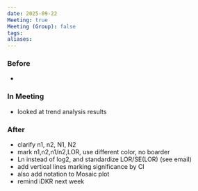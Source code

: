 ```yaml
---
date: 2025-09-22
Meeting: true
Meeting (Group): false
tags: 
aliases:
---
```


### Before
- 

### In Meeting
- looked at trend analysis results

### After
- clarify n1, n2, N1, N2
- mark n1,n2,n1/n2,LOR, use different color, no boarder
- Ln instead of log2, and standardize LOR/SE(LOR) (see email)
- add vertical lines marking significance by CI
- also add notation to Mosaic plot
- remind iDKR next week